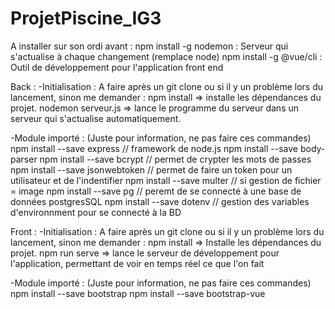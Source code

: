 # ProjetPiscine_IG3

A installer sur son ordi avant : 
    npm install -g nodemon   : Serveur qui s'actualise à chaque changement (remplace node)
    npm install -g @vue/cli  : Outil de développement pour l'application front end

Back : 
-Initialisation : A faire après un git clone ou si il y un problème lors du lancement, sinon me demander : 
    npm install => installe les dépendances du projet.
    nodemon serveur.js => lance le programme du serveur dans un serveur qui s'actualise automatiquement. 

-Module importé : (Juste pour information, ne pas faire ces commandes)
    npm install --save express // framework de node.js
    npm install --save body-parser 
    npm install --save bcrypt // permet de crypter les mots de passes
    npm install --save jsonwebtoken // permet de faire un token pour un utilisateur et de l'indentifier
    npm install --save multer // si gestion de fichier = image
    npm install --save pg // peremt de se connecté à une base de données postgresSQL
    npm install --save dotenv // gestion des variables d'environnment pour se connecté à la BD
    

Front : 
-Initialisation : A faire après un git clone ou si il y un problème lors du lancement, sinon me demander :
    npm install => Installe les dépendances du projet.
    npm run serve => lance le serveur de développement pour l'application, permettant de voir en temps réel ce que l'on fait

-Module importé : (Juste pour information, ne pas faire ces commandes)
    npm install --save bootstrap
    npm install --save bootstrap-vue

